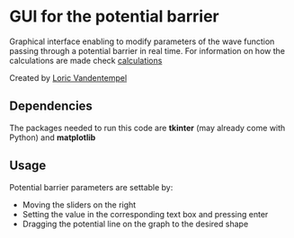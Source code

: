 # GUI for the potential barrier

Graphical interface enabling to modify parameters of the wave function passing through a potential barrier in real time. For information on how the calculations are made check [calculations](calculations.pdf)

Created by [Loric Vandentempel](https://github.com/loricvdt/)

## Dependencies

The packages needed to run this code are **tkinter** (may already come with Python) and **matplotlib**

## Usage

Potential barrier parameters are settable by:

- Moving the sliders on the right
- Setting the value in the corresponding text box and pressing enter
- Dragging the potential line on the graph to the desired shape